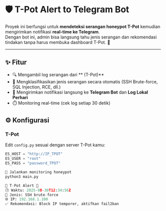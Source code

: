# 🛡️ T-Pot Alert to Telegram Bot

Proyek ini berfungsi untuk **mendeteksi serangan honeypot T-Pot** kemudian mengirimkan notifikasi **real-time ke Telegram**.  
Dengan bot ini, admin bisa langsung tahu jenis serangan dan rekomendasi tindakan tanpa harus membuka dashboard T-Pot. 🚀

---

## ✨ Fitur
- 🔍 Mengambil log serangan dari ** (T-Pot)**
- 🤖 Mengklasifikasikan jenis serangan secara otomatis (SSH Brute-force, SQL Injection, RCE, dll.)
- 📲 Mengirimkan notifikasi langsung ke **Telegram Bot** dan **Log Lokal Perhari**
- ⏱️ Monitoring real-time (cek log setiap 30 detik)

## ⚙️ Konfigurasi

### T-Pot
Edit `config.py` sesuai dengan server T-Pot kamu:
```python
ES_HOST = "http://IP_TPOT"
ES_USER = "root"
ES_PASS = "password_TPOT"

🚀 Jalankan monitoring honeypot
python3 main.py

🚨 T-Pot Alert 🚨
🕒 Waktu: 2025-08-30T12:34:56Z
🔎 Jenis: SSH brute-force
🌐 IP: 192.168.1.100
✅ Rekomendasi: Block IP temporer, aktifkan fail2ban
